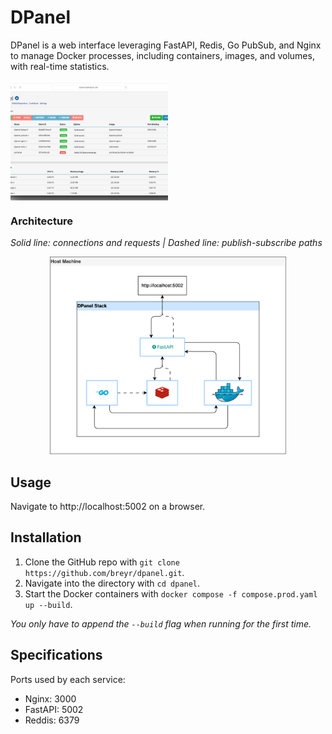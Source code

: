 # DPanel

DPanel is a web interface leveraging FastAPI, Redis, Go PubSub, and Nginx to manage Docker processes, including containers, images, and volumes, with real-time statistics.

<!-- Main Image -->
<div style="width: 50%; overflow: hidden;">
    <img src="resources/main-page.png" alt="Main Page" style="width: 200%; object-fit: cover; object-position: center center; transform: scale(1.5);">
</div>

### Architecture

*Solid line: connections and requests | Dashed line: publish-subscribe paths*

<div style="width: 75%; margin: 0 auto;">
    <img src="./DPanel.drawio.svg" alt="Alt text">
</div>

## Usage

Navigate to http://localhost:5002 on a browser.

## Installation

1. Clone the GitHub repo with ```git clone https://github.com/breyr/dpanel.git```.
2. Navigate into the directory with ```cd dpanel```.
3. Start the Docker containers with ```docker compose -f compose.prod.yaml up --build```.

*You only have to append the ```--build``` flag when running for the first time.*

## Specifications

Ports used by each service:

- Nginx: 3000
- FastAPI: 5002
- Reddis: 6379
